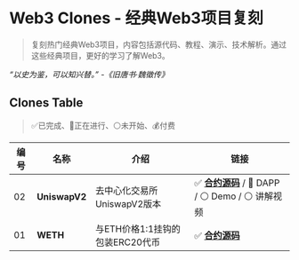 # Web3 Clones - 经典Web3项目复刻

> 复刻热门经典Web3项目，内容包括源代码、教程、演示、技术解析。通过这些经典项目，更好的学习了解Web3。

_“以史为鉴，可以知兴替。” -《旧唐书·魏徵传》_

## Clones Table

> ✅已完成、🚧正在进行、⚪未开始、💰付费

| 编号 | 名称          | 介绍                            | 链接                                                               |
|------|---------------|---------------------------------|--------------------------------------------------------------------|
| 02   | **UniswapV2** | 去中心化交易所UniswapV2版本     | ✅ **[合约源码](./02_UniswapV2/)** / 🚧 DAPP / ⚪ Demo / ⚪ 讲解视频 |
| 01   | **WETH**      | 与ETH价格1:1挂钩的包装ERC20代币 | ✅ **[合约源码](./01_WETH/)**                                       |

